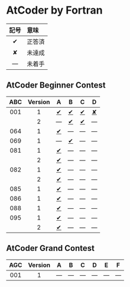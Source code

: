 # AtCoder by Fortran #

|記号|意味|
|:-:|:-|
|&#x2714;|正答済|
|&#x2718;|未達成|
|&#x2014;|未着手|

## AtCoder Beginner Contest ##

|ABC|Version|A|B|C|D|
|:-:|:-:|:-:|:-:|:-:|:-:|
|001|1|[&#x2714;](ABC001/ABC001_A_v01.f08)|[&#x2714;](ABC001/ABC001_B_v01.f08)|[&#x2714;](ABC001/ABC001_C_v01.f08)|[&#x2718;](ABC001/ABC001_D_v01.f08)|
|   |2|&#x2014;|[&#x2714;](ABC001/ABC001_B_v02.f08)|[&#x2714;](ABC001/ABC001_C_v02.f08)|&#x2014;|
|064|1|[&#x2714;](ABC064/ABC064_A_v01.f08)|&#x2014;|&#x2014;|&#x2014;|
|069|1|&#x2014;|[&#x2714;](ABC069/ABC069_B_v01.f08)|&#x2014;|&#x2014;|
|081|1|[&#x2714;](ABC081/ABC081_A_v01.f08)|&#x2014;|&#x2014;|&#x2014;|
|   |2|[&#x2714;](ABC081/ABC081_A_v02.f08)|&#x2014;|&#x2014;|&#x2014;|
|082|1|[&#x2714;](ABC082/ABC082_A_v01.f08)|&#x2014;|&#x2014;|&#x2014;|
|   |2|[&#x2714;](ABC082/ABC082_A_v02.f08)|&#x2014;|&#x2014;|&#x2014;|
|085|1|[&#x2714;](ABC085/ABC085_A_v01.f08)|&#x2014;|&#x2014;|&#x2014;|
|086|1|[&#x2714;](ABC086/ABC086_A_v01.f08)|&#x2014;|&#x2014;|&#x2014;|
|088|1|[&#x2714;](ABC088/ABC088_A_v01.f08)|&#x2014;|&#x2014;|&#x2014;|
|095|1|[&#x2714;](ABC095/ABC095_A_v01.f08)|&#x2014;|&#x2014;|&#x2014;|
|   |2|[&#x2714;](ABC095/ABC095_A_v02.f08)|&#x2014;|&#x2014;|&#x2014;|

## AtCoder Grand Contest ##

|AGC|Version|A|B|C|D|E|F|
|:-:|:-:|:-:|:-:|:-:|:-:|:-:|:-:|
|001|1|&#x2014;|&#x2014;|&#x2014;|&#x2014;|&#x2014;|&#x2014;|
